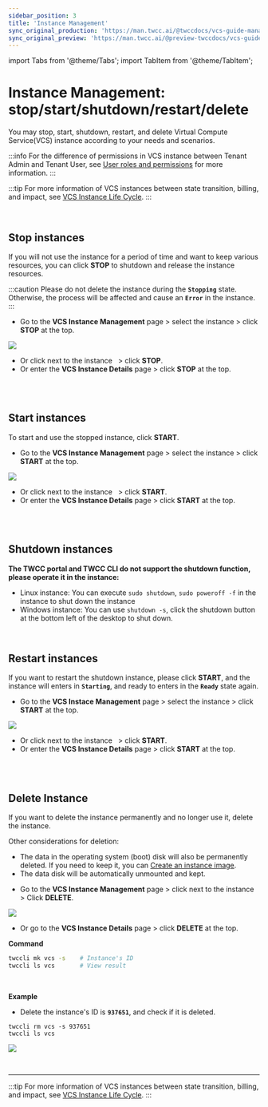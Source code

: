 ```yaml
---
sidebar_position: 3
title: 'Instance Management'
sync_original_production: 'https://man.twcc.ai/@twccdocs/vcs-guide-manage-instance-en' 
sync_original_preview: 'https://man.twcc.ai/@preview-twccdocs/vcs-guide-manage-instance-en' 
---
```


import Tabs from '@theme/Tabs';
import TabItem from '@theme/TabItem';

# Instance Management: stop/start/shutdown/restart/delete

You may stop, start, shutdown, restart, and delete Virtual Compute Service(VCS) instance according to your needs and scenarios.

:::info
For the difference of permissions in VCS instance between Tenant Admin and Tenant User, see [<ins>User roles and permissions</ins>](https://man.twcc.ai/@twccdocs/role-main-en/https%3A%2F%2Fman.twcc.ai%2F%40twccdocs%2Frole-compute-en#虛擬運算服務) for more information.
:::

:::tip
For more information of VCS instances between state transition, billing, and impact, see [<ins>VCS Instance Life Cycle</ins>](https://man.twcc.ai/@twccdocs/concept-vcs-lifecycle-en).
:::


<br/>



## Stop instances

If you will not use the instance for a period of time and want to keep various resources, you can click **STOP** to shutdown and release the instance resources.

:::caution
Please do not delete the instance during the **`Stopping`** state. Otherwise, the process will be affected and cause an **`Error`** in the instance.
:::

<Tabs>

<TabItem value="TWCC Portal" label="TWCC Portal">

- Go to the **VCS Instance Management** page > select the instance > click **STOP** at the top.

![](https://cos.twcc.ai/SYS-MANUAL/uploads/upload_7c3394008a508e87b15f4f260ee54816.png)

- Or click <i class="fa fa-ellipsis-v fa-20" aria-hidden="true"></i> next to the instance &nbsp; > click **STOP**.
- Or enter the **VCS Instance Details** page > click **STOP** at the top.


</TabItem>

<TabItem value="TWCC CLI" label="TWCC CLI (TBD)">

<br/>

</TabItem>

</Tabs>


<br/>



## Start instances

To start and use the stopped instance, click **START**.

<Tabs>

<TabItem value="TWCC Portal" label="TWCC Portal">

- Go to the **VCS Instance Management** page > select the instance > click **START** at the top.

![](https://cos.twcc.ai/SYS-MANUAL/uploads/upload_17097615c8df0573a7d9808b59720bce.png)


- Or click <i class="fa fa-ellipsis-v fa-20" aria-hidden="true"></i> next to the instance &nbsp; > click **START**.
- Or enter the **VCS Instance Details** page > click **START** at the top.

</TabItem>

<TabItem value="TWCC CLI" label="TWCC CLI (TBD)">

<br/>

</TabItem>

</Tabs>


<br/>



## Shutdown instances

**The TWCC portal and TWCC CLI do not support the shutdown function, please operate it in the instance:**

- Linux instance: You can execute `sudo shutdown`, `sudo poweroff -f` in the instance to shut down the instance
- Windows instance: You can use `shutdown -s`, click the shutdown button at the bottom left of the desktop to shut down.


<br/>



## Restart instances

If you want to restart the shutdown instance, please click **START**, and the instance will enters in **`Starting`**, and ready to enters in the **`Ready`** state again.


<Tabs>

<TabItem value="TWCC Portal" label="TWCC Portal">

- Go to the **VCS Instace Management** page > select the instance > click **START** at the top.

![](https://cos.twcc.ai/SYS-MANUAL/uploads/upload_87d03bbe71561f2c4c087393fe71c1c2.png)

- Or click <i class="fa fa-ellipsis-v fa-20" aria-hidden="true"></i> next to the instance &nbsp; > click **START**.
- Or enter the **VCS Instance Details** page > click **START** at the top.

</TabItem>

<TabItem value="TWCC CLI" label="TWCC CLI (TBD)">

<br/>

</TabItem>

</Tabs>


<br/>



## Delete Instance

If you want to delete the instance permanently and no longer use it, delete the instance.

Other considerations for deletion:
- The data in the operating system (boot) disk will also be permanently deleted. If you need to keep it, you can [Create an instance image](https://man.twcc.ai/@TWSC/vcs-vds-instance-image-zh).
- The data disk will be automatically unmounted and kept.

<Tabs>

<TabItem value="TWCC Portal" label="TWCC Portal">

- Go to the **VCS Instance Management** page > click <i class="fa fa-ellipsis-v fa-20" aria-hidden="true"></i> next to the instance &nbsp; > Click **DELETE**.

![](https://cos.twcc.ai/SYS-MANUAL/uploads/upload_5d72553b5f80e7d41b981f6314092a27.png)

- Or go to the **VCS Instance Details** page > click **DELETE** at the top.

</TabItem>

<TabItem value="TWCC CLI" label="TWCC CLI">


**Command**


```bash
twccli mk vcs -s    # Instance's ID
twccli ls vcs       # View result
```


<br/>

**Example**


- Delete the instance's ID is **`937651`**, and check if it is deleted.

```
twccli rm vcs -s 937651
twccli ls vcs
```

![](https://cos.twcc.ai/SYS-MANUAL/uploads/upload_024803eddc7136ec4fa25af5fe2ddc84.png)

</TabItem>

</Tabs>

<br/>


---

:::tip
For more information of VCS instances between state transition, billing, and impact, see [<ins>VCS Instance Life Cycle</ins>](https://man.twcc.ai/@twccdocs/concept-vcs-lifecycle-en).
:::